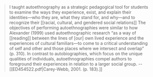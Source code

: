 >I taught autoethnography as a strategic pedagogical tool for students to examine the ways they experience, exist, and explain their identities—who they are, what they stand for, and why—and to recognize their [[racial, cultural, and gendered social relations]] The objectives of performing autoethnographies were similar to how Alexander (1999) used autoethnographic research “as a way of [[reading]] between the lines of [our] own lived experience and the experiences of cultural familiars—to come to a critical understanding of self and other and those places where we intersect and overlap” (p. 310). In contrast to autobiographies, which focus on the unique qualities of individuals, autoethnographies compel authors to foreground their experiences in relation to a larger social group.
>-- [[ED454522.pdf|Carey-Webb, 2001. (p. 183).]]